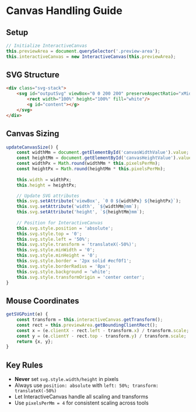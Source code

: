 # Canvas Handling Guide

## Setup
```javascript
// Initialize InteractiveCanvas
this.previewArea = document.querySelector('.preview-area');
this.interactiveCanvas = new InteractiveCanvas(this.previewArea);
```

## SVG Structure
```html
<div class="svg-stack">
    <svg id="outputSvg" viewBox="0 0 200 200" preserveAspectRatio="xMidYMid meet">
        <rect width="100%" height="100%" fill="white"/>
        <g id="content"></g>
    </svg>
</div>
```

## Canvas Sizing
```javascript
updateCanvasSize() {
    const widthMm = document.getElementById('canvasWidthValue').value;
    const heightMm = document.getElementById('canvasHeightValue').value;
    const widthPx = Math.round(widthMm * this.pixelsPerMm);
    const heightPx = Math.round(heightMm * this.pixelsPerMm);
    
    this.width = widthPx;
    this.height = heightPx;

    // Update SVG attributes
    this.svg.setAttribute('viewBox', `0 0 ${widthPx} ${heightPx}`);
    this.svg.setAttribute('width', `${widthMm}mm`);
    this.svg.setAttribute('height', `${heightMm}mm`);
    
    // Position for InteractiveCanvas
    this.svg.style.position = 'absolute';
    this.svg.style.top = '0';
    this.svg.style.left = '50%';
    this.svg.style.transform = 'translateX(-50%)';
    this.svg.style.minWidth = '0';
    this.svg.style.minHeight = '0';
    this.svg.style.border = '2px solid #ecf0f1';
    this.svg.style.borderRadius = '8px';
    this.svg.style.background = 'white';
    this.svg.style.transformOrigin = 'center center';
}
```

## Mouse Coordinates
```javascript
getSVGPoint(e) {
    const transform = this.interactiveCanvas.getTransform();
    const rect = this.previewArea.getBoundingClientRect();
    const x = (e.clientX - rect.left - transform.x) / transform.scale;
    const y = (e.clientY - rect.top - transform.y) / transform.scale;
    return {x, y};
}
```

## Key Rules
- **Never** set `svg.style.width/height` in pixels
- Always use `position: absolute` with `left: 50%; transform: translateX(-50%)`
- Let InteractiveCanvas handle all scaling and transforms
- Use `pixelsPerMm = 4` for consistent scaling across tools